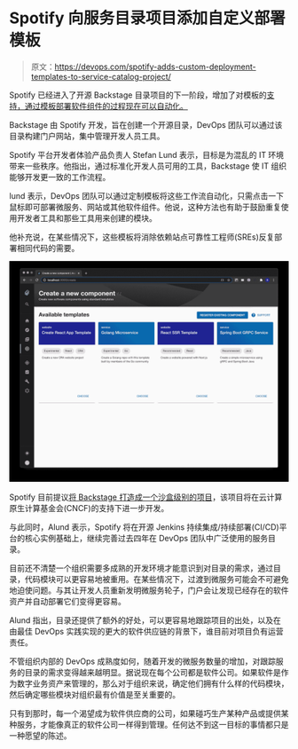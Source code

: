 # Spotify 向服务目录项目添加自定义部署模板

> 原文：<https://devops.com/spotify-adds-custom-deployment-templates-to-service-catalog-project/>

Spotify 已经进入了开源 Backstage 目录项目的下一阶段，增加了对模板的[支持，通过模板部署软件组件的过程现在可以自动化。](https://backstage.io/blog/2020/08/05/announcing-backstage-software-templates)

Backstage 由 Spotify 开发，旨在创建一个开源目录，DevOps 团队可以通过该目录构建门户网站，集中管理开发人员工具。

Spotify 平台开发者体验产品负责人 Stefan Lund 表示，目标是为混乱的 IT 环境带来一些秩序。他指出，通过标准化开发人员可用的工具，Backstage 使 IT 组织能够开发更一致的工作流程。

lund 表示，DevOps 团队可以通过定制模板将这些工作流自动化，只需点击一下鼠标即可部署微服务、网站或其他软件组件。他说，这种方法也有助于鼓励重复使用开发者工具和那些工具用来创建的模块。

他补充说，在某些情况下，这些模板将消除依赖站点可靠性工程师(SREs)反复部署相同代码的需要。

![](img/d04bf9063fc94f68a8f6e3658896d134.png)

Spotify 目前提议[将 Backstage 打造成一个沙盒级别的项目](https://github.com/cncf/toc/pull/476)，该项目将在云计算原生计算基金会(CNCF)的支持下进一步开发。

与此同时，Alund 表示，Spotify 将在开源 Jenkins 持续集成/持续部署(CI/CD)平台的核心实例基础上，继续完善过去四年在 DevOps 团队中广泛使用的服务目录。

目前还不清楚一个组织需要多成熟的开发环境才能意识到对目录的需求，通过目录，代码模块可以更容易地被重用。在某些情况下，过渡到微服务可能会不可避免地迫使问题。与其让开发人员重新发明微服务轮子，门户会让发现已经存在的软件资产并自动部署它们变得更容易。

Alund 指出，目录还提供了额外的好处，可以更容易地跟踪项目的出处，以及在由最佳 DevOps 实践实现的更大的软件供应链的背景下，谁目前对项目负有运营责任。

不管组织内部的 DevOps 成熟度如何，随着开发的微服务数量的增加，对跟踪服务的目录的需求变得越来越明显。据说现在每个公司都是软件公司。如果软件是作为数字业务资产来管理的，那么对于组织来说，确定他们拥有什么样的代码模块，然后确定哪些模块对组织最有价值是至关重要的。

只有到那时，每一个渴望成为软件供应商的公司，如果碰巧生产某种产品或提供某种服务，才能像真正的软件公司一样得到管理。任何达不到这一目标的事情都只是一种愿望的陈述。